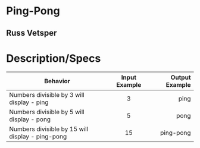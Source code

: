 # Ping-Pong

## Russ Vetsper

# Description/Specs

| Behavior        | Input Example           | Output Example  |
| ------------- |:-------------:| -----:|
| Numbers divisible by 3 will display - ping | 3 | ping |
| Numbers divisible by 5 will display - pong| 5 | pong |
| Numbers divisible by 15 will display - ping-pong | 15 | ping-pong
